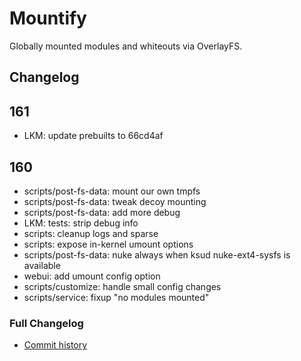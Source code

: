 # Mountify
Globally mounted modules and whiteouts via OverlayFS.

## Changelog
## 161
- LKM: update prebuilts to 66cd4af

## 160
- scripts/post-fs-data: mount our own tmpfs
- scripts/post-fs-data: tweak decoy mounting
- scripts/post-fs-data: add more debug
- LKM: tests: strip debug info
- scripts: cleanup logs and sparse
- scripts: expose in-kernel umount options
- scripts/post-fs-data: nuke always when ksud nuke-ext4-sysfs is available
- webui: add umount config option
- scripts/customize: handle small config changes
- scripts/service: fixup "no modules mounted"

### Full Changelog
- [Commit history](https://github.com/backslashxx/mountify/commits/master/)
